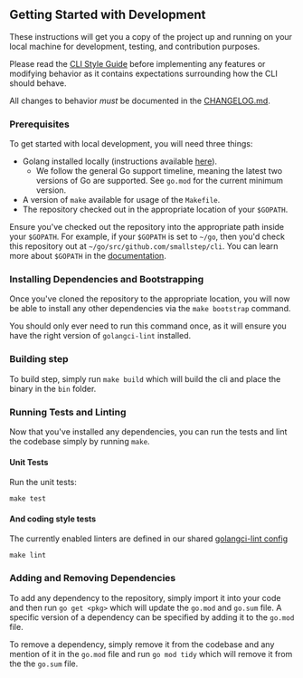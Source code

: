 ## Getting Started with Development

These instructions will get you a copy of the project up and running on your
local machine for development, testing, and contribution purposes.

Please read the [CLI Style Guide](https://github.com/urfave/cli) before
implementing any features or modifying behavior as it contains expectations
surrounding how the CLI should behave.

All changes to behavior *must* be documented in the [CHANGELOG.md](../CHANGELOG.md).

### Prerequisites

To get started with local development, you will need three things:

- Golang installed locally (instructions available
[here](https://golang.org/doc/install)).
  - We follow the general Go support timeline, meaning the latest two versions 
  of Go are supported. See `go.mod` for the current minimum version.
- A version of `make` available for usage of the `Makefile`.
- The repository checked out in the appropriate location of your `$GOPATH`.

Ensure you've checked out the repository into the appropriate path inside your
`$GOPATH`. For example, if your `$GOPATH` is set to `~/go`, then you'd check
this repository out at `~/go/src/github.com/smallstep/cli`. You can
learn more about `$GOPATH` in the
[documentation](https://golang.org/doc/code.html#GOPATH).

### Installing Dependencies and Bootstrapping

Once you've cloned the repository to the appropriate location, you will now be
able to install any other dependencies via the `make bootstrap` command.

You should only ever need to run this command once, as it will ensure you have
the right version of `golangci-lint` installed.

### Building step

To build step, simply run `make build` which will build the cli and place the
binary in the `bin` folder.

### Running Tests and Linting

Now that you've installed any dependencies, you can run the tests and lint the
codebase simply by running `make`.

#### Unit Tests

Run the unit tests:

```
make test
```

#### And coding style tests

The currently enabled linters are defined in our shared [golangci-lint config](https://raw.githubusercontent.com/smallstep/workflows/master/.golangci.yml)

```
make lint
```

### Adding and Removing Dependencies

To add any dependency to the repository, simply import it into your code and
then run `go get <pkg>` which will update the `go.mod` and `go.sum` file. A
specific version of a dependency can be specified by adding it to the `go.mod`
file.

To remove a dependency, simply remove it from the codebase and any mention of it
in the `go.mod` file and run `go mod tidy` which will remove it from the the
`go.sum` file.

